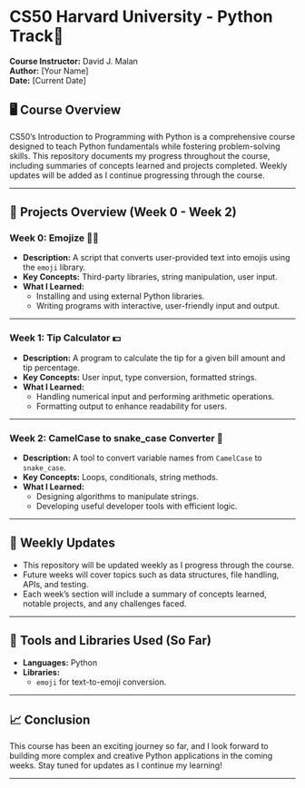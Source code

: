 # CS50 Harvard University - Python Track🐍
**Course Instructor:** David J. Malan  
**Author:** [Your Name]  
**Date:** [Current Date]  

## 🖥️ Course Overview  
CS50’s Introduction to Programming with Python is a comprehensive course designed to teach Python fundamentals while fostering problem-solving skills. This repository documents my progress throughout the course, including summaries of concepts learned and projects completed. Weekly updates will be added as I continue progressing through the course.  

---

## 🎯 Projects Overview (Week 0 - Week 2)  

### **Week 0: Emojize** 🐱‍👓  
- **Description:** A script that converts user-provided text into emojis using the `emoji` library.  
- **Key Concepts:** Third-party libraries, string manipulation, user input.  
- **What I Learned:**  
  - Installing and using external Python libraries.  
  - Writing programs with interactive, user-friendly input and output.  

---

### **Week 1: Tip Calculator** 💵  
- **Description:** A program to calculate the tip for a given bill amount and tip percentage.  
- **Key Concepts:** User input, type conversion, formatted strings.  
- **What I Learned:**  
  - Handling numerical input and performing arithmetic operations.  
  - Formatting output to enhance readability for users.  

---

### **Week 2: CamelCase to snake_case Converter** 🐍  
- **Description:** A tool to convert variable names from `CamelCase` to `snake_case`.  
- **Key Concepts:** Loops, conditionals, string methods.  
- **What I Learned:**  
  - Designing algorithms to manipulate strings.  
  - Developing useful developer tools with efficient logic.  

---

## 🚀 Weekly Updates  
- This repository will be updated weekly as I progress through the course.  
- Future weeks will cover topics such as data structures, file handling, APIs, and testing.  
- Each week’s section will include a summary of concepts learned, notable projects, and any challenges faced.  

---

## 🔧 Tools and Libraries Used (So Far)  
- **Languages:** Python  
- **Libraries:**  
  - `emoji` for text-to-emoji conversion.  

---

## 📈 Conclusion  
This course has been an exciting journey so far, and I look forward to building more complex and creative Python applications in the coming weeks. Stay tuned for updates as I continue my learning!  

---  
